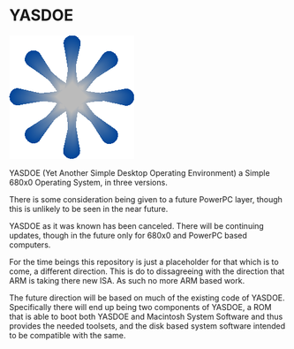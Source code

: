 # YASDOE

![alt text](https://github.com/David-SWUSA-RISCOS/YASDOE/raw/main/docs/gifs/logo.gif "YASDOE Logo")

YASDOE (Yet Another Simple Desktop Operating Environment) a Simple  680x0 Operating System, in three versions.

There is some consideration being given to a future PowerPC layer, though this is unlikely to be seen in the near future.

YASDOE as it was known has been canceled.  There will be continuing updates, though in the future only for 680x0 and PowerPC based computers.

For the time beings this repository is just a placeholder for that which is to come, a different direction.   This is do to dissagreeing with the direction that ARM is taking there new ISA.  As such no more ARM based work.

The future direction will be based on much of the existing code of YASDOE.  Specifically there will end up being two components of YASDOE, a ROM that is able to boot both YASDOE and Macintosh System Software and thus provides the needed toolsets, and the disk based system software intended to be compatible with the same.
